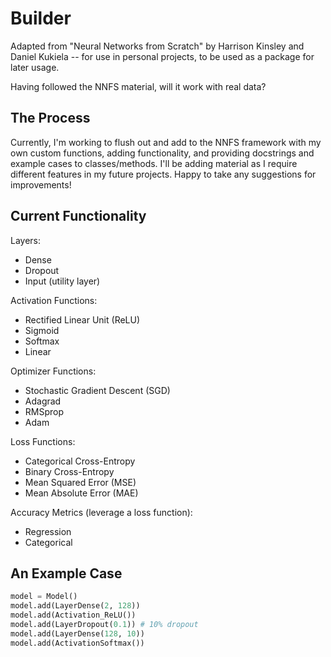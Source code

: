 # Builder

Adapted from "Neural Networks from Scratch" by Harrison Kinsley and Daniel Kukiela -- for use in personal projects, to be used as a package for later usage.

Having followed the NNFS material, will it work with real data?

## The Process

Currently, I'm working to flush out and add to the NNFS framework with my own custom functions, adding functionality, and providing docstrings and example cases to classes/methods. I'll be adding material as I require different features in my future projects. Happy to take any suggestions for improvements! 

## Current Functionality

Layers:

* Dense
* Dropout
* Input (utility layer)

Activation Functions:

* Rectified Linear Unit (ReLU)
* Sigmoid
* Softmax
* Linear

Optimizer Functions:

* Stochastic Gradient Descent (SGD)
* Adagrad
* RMSprop
* Adam

Loss Functions:

* Categorical Cross-Entropy
* Binary Cross-Entropy
* Mean Squared Error (MSE)
* Mean Absolute Error (MAE)

Accuracy Metrics (leverage a loss function):

* Regression
* Categorical

## An Example Case

```python
model = Model()
model.add(LayerDense(2, 128))
model.add(Activation_ReLU())
model.add(LayerDropout(0.1)) # 10% dropout
model.add(LayerDense(128, 10))
model.add(ActivationSoftmax())
```

